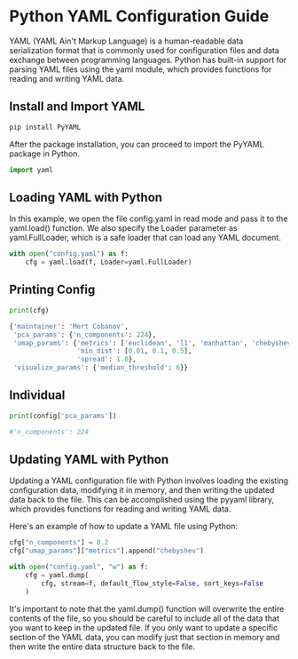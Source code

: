 # Python YAML Configuration Guide

YAML (YAML Ain't Markup Language) is a human-readable data serialization format that is commonly used for configuration files and data exchange between programming languages. Python has built-in support for parsing YAML files using the yaml module, which provides functions for reading and writing YAML data.

## Install and Import YAML

```bash
pip install PyYAML
```

After the package installation, you can proceed to import the PyYAML package in Python.

```python
import yaml
```

## Loading YAML with Python

In this example, we open the file config.yaml in read mode and pass it to the yaml.load() function. We also specify the Loader parameter as yaml.FullLoader, which is a safe loader that can load any YAML document.

```python
with open("config.yaml") as f:
    cfg = yaml.load(f, Loader=yaml.FullLoader)
```

## Printing Config

```python
print(cfg)
```

```python
{'maintainer': 'Mert Cobanov',
 'pca_params': {'n_components': 224},
 'umap_params': {'metrics': ['euclidean', 'l1', 'manhattan', 'chebyshev'],
                 'min_dist': [0.01, 0.1, 0.5],
                 'spread': 1.0},
 'visualize_params': {'median_threshold': 6}}
```

## Individual

```python
print(config['pca_params'])

#'n_components': 224
```

## Updating YAML with Python

Updating a YAML configuration file with Python involves loading the existing configuration data, modifying it in memory, and then writing the updated data back to the file. This can be accomplished using the pyyaml library, which provides functions for reading and writing YAML data.

Here's an example of how to update a YAML file using Python:

```python
cfg["n_components"] = 0.2
cfg["umap_params"]["metrics"].append("chebyshev")
```

```python
with open("config.yaml", "w") as f:
    cfg = yaml.dump(
        cfg, stream=f, default_flow_style=False, sort_keys=False
    )
```

It's important to note that the yaml.dump() function will overwrite the entire contents of the file, so you should be careful to include all of the data that you want to keep in the updated file. If you only want to update a specific section of the YAML data, you can modify just that section in memory and then write the entire data structure back to the file.
